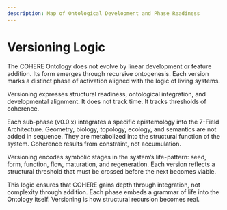 ```yaml
---
description: Map of Ontological Development and Phase Readiness
---
```


# Versioning Logic

The COHERE Ontology does not evolve by linear development or feature addition. Its form emerges through recursive ontogenesis. Each version marks a distinct phase of activation aligned with the logic of living systems.

Versioning expresses structural readiness, ontological integration, and developmental alignment. It does not track time. It tracks thresholds of coherence.

Each sub-phase (v0.0.x) integrates a specific epistemology into the 7-Field Architecture. Geometry, biology, topology, ecology, and semantics are not added in sequence. They are metabolized into the structural function of the system. Coherence results from constraint, not accumulation.

Versioning encodes symbolic stages in the system’s life-pattern: seed, form, function, flow, maturation, and regeneration. Each version reflects a structural threshold that must be crossed before the next becomes viable.

This logic ensures that COHERE gains depth through integration, not complexity through addition. Each phase embeds a grammar of life into the Ontology itself. Versioning is how structural recursion becomes real.
